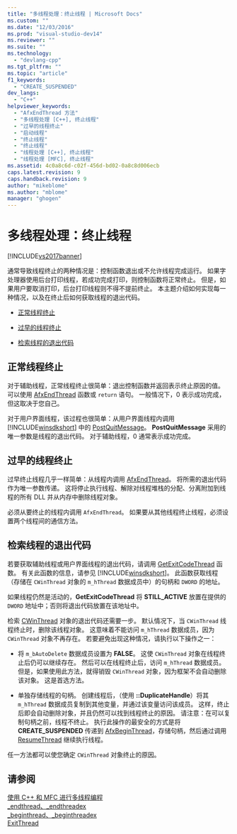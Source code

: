 ```yaml
---
title: "多线程处理：终止线程 | Microsoft Docs"
ms.custom: ""
ms.date: "12/03/2016"
ms.prod: "visual-studio-dev14"
ms.reviewer: ""
ms.suite: ""
ms.technology: 
  - "devlang-cpp"
ms.tgt_pltfrm: ""
ms.topic: "article"
f1_keywords: 
  - "CREATE_SUSPENDED"
dev_langs: 
  - "C++"
helpviewer_keywords: 
  - "AfxEndThread 方法"
  - "多线程处理 [C++], 终止线程"
  - "过早的线程终止"
  - "启动线程"
  - "终止线程"
  - "终止线程"
  - "线程处理 [C++], 终止线程"
  - "线程处理 [MFC], 终止线程"
ms.assetid: 4c0a8c6d-c02f-456d-bd02-0a8c8d006ecb
caps.latest.revision: 9
caps.handback.revision: 9
author: "mikeblome"
ms.author: "mblome"
manager: "ghogen"
---
```

# 多线程处理：终止线程
[!INCLUDE[vs2017banner](../../assembler/inline/includes/vs2017banner.md)]

通常导致线程终止的两种情况是：控制函数退出或不允许线程完成运行。  如果字处理器使用后台打印线程，若成功完成打印，则控制函数将正常终止。  但是，如果用户要取消打印，后台打印线程则不得不提前终止。  本主题介绍如何实现每一种情况，以及在终止后如何获取线程的退出代码。  
  
-   [正常线程终止](#_core_normal_thread_termination)  
  
-   [过早的线程终止](#_core_premature_thread_termination)  
  
-   [检索线程的退出代码](#_core_retrieving_the_exit_code_of_a_thread)  
  
##  <a name="_core_normal_thread_termination"></a> 正常线程终止  
 对于辅助线程，正常线程终止很简单：退出控制函数并返回表示终止原因的值。  可以使用 [AfxEndThread](../Topic/AfxEndThread.md) 函数或 `return` 语句。  一般情况下，0 表示成功完成，但这取决于您自己。  
  
 对于用户界面线程，该过程也很简单：从用户界面线程内调用 [!INCLUDE[winsdkshort](../../atl/reference/includes/winsdkshort_md.md)] 中的 [PostQuitMessage](http://msdn.microsoft.com/library/windows/desktop/ms644945)。  **PostQuitMessage** 采用的唯一参数是线程的退出代码。  对于辅助线程，0 通常表示成功完成。  
  
##  <a name="_core_premature_thread_termination"></a> 过早的线程终止  
 过早终止线程几乎一样简单：从线程内调用 [AfxEndThread](../Topic/AfxEndThread.md)。  将所需的退出代码作为唯一参数传递。  这将停止执行线程、解除对线程堆栈的分配、分离附加到线程的所有 DLL 并从内存中删除线程对象。  
  
 必须从要终止的线程内调用 `AfxEndThread`。  如果要从其他线程终止线程，必须设置两个线程间的通信方法。  
  
##  <a name="_core_retrieving_the_exit_code_of_a_thread"></a> 检索线程的退出代码  
 若要获取辅助线程或用户界面线程的退出代码，请调用 [GetExitCodeThread](http://msdn.microsoft.com/library/windows/desktop/ms683190) 函数。  有关此函数的信息，请参见 [!INCLUDE[winsdkshort](../../atl/reference/includes/winsdkshort_md.md)]。  此函数获取线程（存储在 `CWinThread` 对象的 `m_hThread` 数据成员中）的句柄和 `DWORD` 的地址。  
  
 如果线程仍然是活动的，**GetExitCodeThread** 将 **STILL\_ACTIVE** 放置在提供的 `DWORD` 地址中；否则将退出代码放置在该地址中。  
  
 检索 [CWinThread](../../mfc/reference/cwinthread-class.md) 对象的退出代码还需要一步。  默认情况下，当 `CWinThread` 线程终止时，删除该线程对象。  这意味着不能访问 `m_hThread` 数据成员，因为 `CWinThread` 对象不再存在。  若要避免出现这种情况，请执行以下操作之一：  
  
-   将 `m_bAutoDelete` 数据成员设置为 **FALSE**。  这使 `CWinThread` 对象在线程终止后仍可以继续存在。  然后可以在线程终止后，访问 `m_hThread` 数据成员。  但是，如果使用此方法，就得销毁 `CWinThread` 对象，因为框架不会自动删除该对象。  这是首选方法。  
  
-   单独存储线程的句柄。  创建线程后，（使用 **::DuplicateHandle**）将其 `m_hThread` 数据成员复制到其他变量，并通过该变量访问该成员。  这样，终止后即会自动删除对象，并且仍然可以找到线程终止的原因。  请注意：在可以复制句柄之前，线程不终止。  执行此操作的最安全的方式是将 **CREATE\_SUSPENDED** 传递到 [AfxBeginThread](../Topic/AfxBeginThread.md)，存储句柄，然后通过调用 [ResumeThread](../Topic/CWinThread::ResumeThread.md) 继续执行线程。  
  
 任一方法都可以使您确定 `CWinThread` 对象终止的原因。  
  
## 请参阅  
 [使用 C\+\+ 和 MFC 进行多线程编程](../../parallel/multithreading-with-cpp-and-mfc.md)   
 [\_endthread、\_endthreadex](../../c-runtime-library/reference/endthread-endthreadex.md)   
 [\_beginthread、\_beginthreadex](../../c-runtime-library/reference/beginthread-beginthreadex.md)   
 [ExitThread](http://msdn.microsoft.com/library/windows/desktop/ms682659)